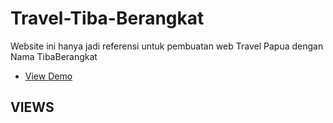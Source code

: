 # Travel-Tiba-Berangkat
Website ini hanya jadi referensi untuk pembuatan web Travel Papua dengan Nama TibaBerangkat

- [View Demo](https://ellyansek18.github.io/Travel-Tiba-Berangkat/)

## VIEWS 
